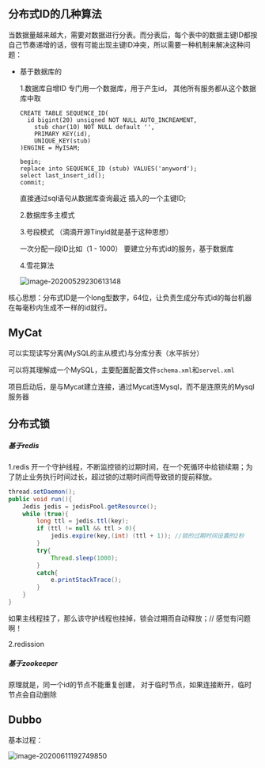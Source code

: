 ## 分布式ID的几种算法

当数据量越来越大，需要对数据进行分表。而分表后，每个表中的数据主键ID都按自己节奏递增的话，很有可能出现主键ID冲突，所以需要一种机制来解决这种问题：

- 基于数据库的

  1.数据库自增ID 专门用一个数据库，用于产生id， 其他所有服务都从这个数据库中取

  ```mysql
  CREATE TABLE SEQUENCE_ID(
  	id bigint(20) unsigned NOT NULL AUTO_INCREAMENT,
      stub char(10) NOT NULL default '',
      PRIMARY KEY(id),
      UNIQUE_KEY(stub)
  )ENGINE = MyISAM;
  
  begin;
  replace into SEQUENCE_ID (stub) VALUES('anyword');
  select last_insert_id();
  commit;
  ```

  直接通过sql语句从数据库查询最近 插入的一个主键ID;

  

  2.数据库多主模式

  3.号段模式 （滴滴开源Tinyid就是基于这种思想）

  一次分配一段ID比如（1 - 1000） 要建立分布式id的服务，基于数据库

  4.雪花算法 

  ![image-20200529230613148](E:\Typora\imgs\image-20200529230613148.png)

核心思想：分布式ID是一个long型数字，64位，让负责生成分布式id的每台机器在每毫秒内生成不一样的id就行。

## MyCat

可以实现读写分离(MySQL的主从模式)与分库分表（水平拆分）

可以将其理解成一个MySQL，主要配置配置文件``schema.xml``和``servel.xml`` 

项目启动后，是与Mycat建立连接，通过Mycat连Mysql，而不是连原先的Mysql服务器



## 分布式锁

##### 基于redis

1.redis  开一个守护线程，不断监控锁的过期时间，在一个死循环中给锁续期；为了防止业务执行时间过长，超过锁的过期时间而导致锁的提前释放。

```java
thread.setDaemon();
public void run(){
    Jedis jedis = jedisPool.getResource();
    while (true){
        long ttl = jedis.ttl(key);
        if (ttl != null && ttl > 0){
            jedis.expire(key,(int) (ttl + 1)); //锁的过期时间设置的2秒
        }
        try{
            Thread.sleep(1000);
        }
        catch{
            e.printStackTrace();
        }
    }
}
```

如果主线程挂了，那么该守护线程也挂掉，锁会过期而自动释放；// 感觉有问题啊！

2.redission

##### 基于zookeeper

原理就是，同一个id的节点不能重复创建， 对于临时节点，如果连接断开，临时节点会自动删除



## Dubbo

基本过程：

![image-20200611192749850](E:\Typora\imgs\image-20200611192749850.png)

